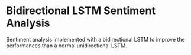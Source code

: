 # Bidirectional LSTM Sentiment Analysis
Sentiment analysis implemented with a bidirectional LSTM to improve the performances than a normal unidirectional LSTM.
